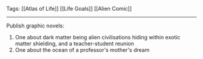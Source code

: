 Tags: [[Atlas of Life]] [[Life Goals]] [[Alien Comic]]
___
Publish graphic novels: 
1. One about dark matter being alien civilisations hiding within exotic matter shielding, and a teacher-student reunion
2. One about the ocean of a professor's mother's dream